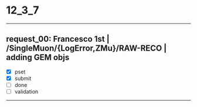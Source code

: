# 12_3_7

-------------------------------------------------------------------------------

## request_00: Francesco 1st | /SingleMuon/{LogError,ZMu}/RAW-RECO | adding GEM objs
- [x] pset
- [x] submit
- [ ] done
- [ ] validation

-------------------------------------------------------------------------------
